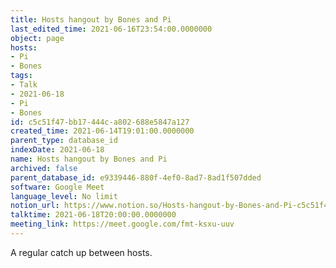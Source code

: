 ```yaml
---
title: Hosts hangout by Bones and Pi
last_edited_time: 2021-06-16T23:54:00.0000000
object: page
hosts:
- Pi
- Bones
tags:
- Talk
- 2021-06-18
- Pi
- Bones
id: c5c51f47-bb17-444c-a802-688e5847a127
created_time: 2021-06-14T19:01:00.0000000
parent_type: database_id
indexDate: 2021-06-18
name: Hosts hangout by Bones and Pi
archived: false
parent_database_id: e9339446-880f-4ef0-8ad7-8ad1f507dded
software: Google Meet
language_level: No limit
notion_url: https://www.notion.so/Hosts-hangout-by-Bones-and-Pi-c5c51f47bb17444ca802688e5847a127
talktime: 2021-06-18T20:00:00.0000000
meeting_link: https://meet.google.com/fmt-ksxu-uuv
---
```


A regular catch up between hosts.


